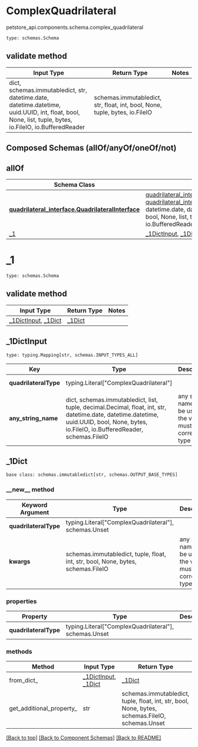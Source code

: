 # ComplexQuadrilateral
petstore_api.components.schema.complex_quadrilateral
```
type: schemas.Schema
```

## validate method
Input Type | Return Type | Notes
------------ | ------------- | -------------
dict, schemas.immutabledict, str, datetime.date, datetime.datetime, uuid.UUID, int, float, bool, None, list, tuple, bytes, io.FileIO, io.BufferedReader | schemas.immutabledict, str, float, int, bool, None, tuple, bytes, io.FileIO |

## Composed Schemas (allOf/anyOf/oneOf/not)
## allOf
Schema Class | Input Type | Return Type
------------ | ---------- | -----------
[**quadrilateral_interface.QuadrilateralInterface**](../../components/schema/quadrilateral_interface.md) | [quadrilateral_interface.QuadrilateralInterfaceDictInput](../../components/schema/quadrilateral_interface.md#quadrilateralinterfacedictinput), [quadrilateral_interface.QuadrilateralInterfaceDict](../../components/schema/quadrilateral_interface.md#quadrilateralinterfacedict), str, datetime.date, datetime.datetime, uuid.UUID, int, float, bool, None, list, tuple, bytes, io.FileIO, io.BufferedReader | [quadrilateral_interface.QuadrilateralInterfaceDict](../../components/schema/quadrilateral_interface.md#quadrilateralinterfacedict), str, float, int, bool, None, tuple, bytes, io.FileIO
[_1](#_1) | [_1DictInput](#_1dictinput), [_1Dict](#_1dict) | [_1Dict](#_1dict)

# _1
```
type: schemas.Schema
```

## validate method
Input Type | Return Type | Notes
------------ | ------------- | -------------
[_1DictInput](#_1dictinput), [_1Dict](#_1dict) | [_1Dict](#_1dict) |

## _1DictInput
```
type: typing.Mapping[str, schemas.INPUT_TYPES_ALL]
```
Key | Type |  Description | Notes
------------ | ------------- | ------------- | -------------
**quadrilateralType** | typing.Literal["ComplexQuadrilateral"] |  | [optional] must be one of ["ComplexQuadrilateral"]
**any_string_name** | dict, schemas.immutabledict, list, tuple, decimal.Decimal, float, int, str, datetime.date, datetime.datetime, uuid.UUID, bool, None, bytes, io.FileIO, io.BufferedReader, schemas.FileIO | any string name can be used but the value must be the correct type | [optional]

## _1Dict
```
base class: schemas.immutabledict[str, schemas.OUTPUT_BASE_TYPES]

```
### &lowbar;&lowbar;new&lowbar;&lowbar; method
Keyword Argument | Type | Description | Notes
---------------- | ---- | ----------- | -----
**quadrilateralType** | typing.Literal["ComplexQuadrilateral"], schemas.Unset |  | [optional] must be one of ["ComplexQuadrilateral"]
**kwargs** | schemas.immutabledict, tuple, float, int, str, bool, None, bytes, schemas.FileIO | any string name can be used but the value must be the correct type | [optional] typed value is accessed with the get_additional_property_ method

### properties
Property | Type | Description | Notes
-------- | ---- | ----------- | -----
**quadrilateralType** | typing.Literal["ComplexQuadrilateral"], schemas.Unset |  | [optional] must be one of ["ComplexQuadrilateral"]

### methods
Method | Input Type | Return Type | Notes
------ | ---------- | ----------- | ------
from_dict_ | [_1DictInput](#_1dictinput), [_1Dict](#_1dict) | [_1Dict](#_1dict) | a constructor
get_additional_property_ | str | schemas.immutabledict, tuple, float, int, str, bool, None, bytes, schemas.FileIO, schemas.Unset | provides type safety for additional properties

[[Back to top]](#top) [[Back to Component Schemas]](../../../README.md#Component-Schemas) [[Back to README]](../../../README.md)
